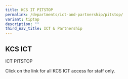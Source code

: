 ```yaml
---
title: KCS IT PITSTOP
permalink: /departments/ict-and-partnership/pitstop/
variant: tiptap
description: ""
third_nav_title: ICT & Partnership
---
```

<h2>KCS ICT</h2><p><a rel="noopener noreferrer nofollow" target="_blank">ICT PITSTOP</a></p><p>Click on the link for all KCS ICT access for staff only.</p>